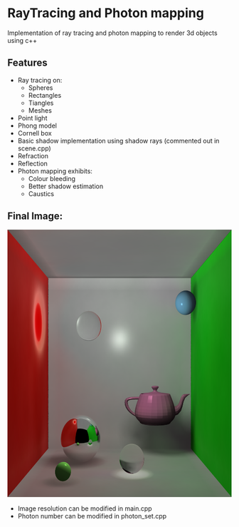 # RayTracing and Photon mapping

Implementation of ray tracing and photon mapping to render 3d objects using c++

## Features

* Ray tracing on:
  * Spheres
  * Rectangles
  * Tiangles
  * Meshes
* Point light
* Phong model
* Cornell box
* Basic shadow implementation using shadow rays (commented out in scene.cpp)
* Refraction
* Reflection
* Photon mapping exhibits:
  * Colour bleeding
  * Better shadow estimation
  * Caustics


## Final Image:
<img src="tests_and_renders/final_image.png" width="600" height="600" />


- Image resolution can be modified in main.cpp
- Photon number can be modified in photon_set.cpp
